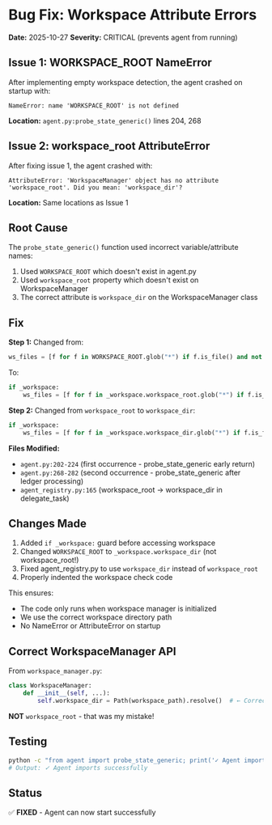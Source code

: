 # Bug Fix: Workspace Attribute Errors

**Date:** 2025-10-27
**Severity:** CRITICAL (prevents agent from running)

## Issue 1: WORKSPACE_ROOT NameError

After implementing empty workspace detection, the agent crashed on startup with:

```
NameError: name 'WORKSPACE_ROOT' is not defined
```

**Location:** `agent.py:probe_state_generic()` lines 204, 268

## Issue 2: workspace_root AttributeError

After fixing issue 1, the agent crashed with:

```
AttributeError: 'WorkspaceManager' object has no attribute 'workspace_root'. Did you mean: 'workspace_dir'?
```

**Location:** Same locations as Issue 1

## Root Cause

The `probe_state_generic()` function used incorrect variable/attribute names:
1. Used `WORKSPACE_ROOT` which doesn't exist in agent.py
2. Used `workspace_root` property which doesn't exist on WorkspaceManager
3. The correct attribute is `workspace_dir` on the WorkspaceManager class

## Fix

**Step 1:** Changed from:
```python
ws_files = [f for f in WORKSPACE_ROOT.glob("*") if f.is_file() and not f.name.startswith(".")]
```

To:
```python
if _workspace:
    ws_files = [f for f in _workspace.workspace_root.glob("*") if f.is_file() and not f.name.startswith(".")]
```

**Step 2:** Changed from `workspace_root` to `workspace_dir`:
```python
if _workspace:
    ws_files = [f for f in _workspace.workspace_dir.glob("*") if f.is_file() and not f.name.startswith(".")]
```

**Files Modified:**
- `agent.py:202-224` (first occurrence - probe_state_generic early return)
- `agent.py:268-282` (second occurrence - probe_state_generic after ledger processing)
- `agent_registry.py:165` (workspace_root → workspace_dir in delegate_task)

## Changes Made

1. Added `if _workspace:` guard before accessing workspace
2. Changed `WORKSPACE_ROOT` to `_workspace.workspace_dir` (not workspace_root!)
3. Fixed agent_registry.py to use `workspace_dir` instead of `workspace_root`
4. Properly indented the workspace check code

This ensures:
- The code only runs when workspace manager is initialized
- We use the correct workspace directory path
- No NameError or AttributeError on startup

## Correct WorkspaceManager API

From `workspace_manager.py`:
```python
class WorkspaceManager:
    def __init__(self, ...):
        self.workspace_dir = Path(workspace_path).resolve()  # ← Correct attribute name
```

**NOT** `workspace_root` - that was my mistake!

## Testing

```bash
python -c "from agent import probe_state_generic; print('✓ Agent imports successfully')"
# Output: ✓ Agent imports successfully
```

## Status

✅ **FIXED** - Agent can now start successfully

